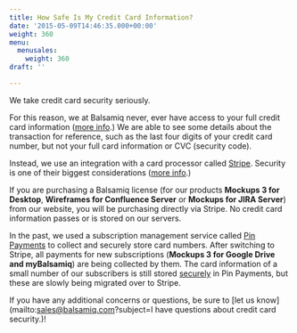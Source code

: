```yaml
---
title: How Safe Is My Credit Card Information?
date: '2015-05-09T14:46:35.000+00:00'
weight: 360
menu:
  menusales:
    weight: 360
draft: ''

---
```


We take credit card security seriously.

For this reason, we at Balsamiq never, ever have access to your full credit card information ([more info](/sales/pos/).) We are able to see some details about the transaction for reference, such as the last four digits of your credit card number, but not your full card information or CVC (security code).

Instead, we use an integration with a card processor called [Stripe](https://stripe.com/). Security is one of their biggest considerations ([more info](https://stripe.com/help/security).)

If you are purchasing a Balsamiq license (for our products **Mockups 3 for Desktop**, **Wireframes for Confluence Server** or **Mockups for JIRA Server**) from our website, you will be purchasing directly via Stripe. No credit card information passes or is stored on our servers.

In the past, we used a subscription management service called [Pin Payments](https://subs.pinpayments.com/) to collect and securely store card numbers. After switching to Stripe, all payments for new subscriptions (**Mockups 3 for Google Drive and myBalsamiq**) are being collected by them. The card information of a small number of our subscribers is still stored [securely](https://subs.pinpayments.com/info/faq) in Pin Payments, but these are slowly being migrated over to Stripe.

If you have any additional concerns or questions, be sure to [let us know](mailto:sales@balsamiq.com?subject=I have questions about credit card security.)!
